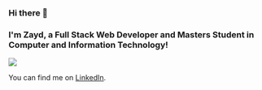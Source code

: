 ### Hi there 👋
### I'm Zayd, a Full Stack Web Developer and Masters Student in Computer and Information Technology!

<!-- <p align="center"> -->
<img align="center" src="https://github-readme-stats.vercel.app/api/top-langs/?username=zahmed10&&show_icons=true&theme=dark&layout=compact" />
<!-- <img align="center" src="https://github-readme-stats.vercel.app/api/?username=zahmed10&&show_icons=true&theme=dark&layout=compact" /> -->
<!-- </p> -->

<!-- Actual text -->

You can find me on [LinkedIn][3].

<!-- Icons -->

[3.2]: https://raw.githubusercontent.com/MartinHeinz/MartinHeinz/master/linkedin-3-16.png (LinkedIn icon without padding)

<!-- Links to your social media accounts -->

[3]: https://www.linkedin.com/in/za614


<!--
**zahmed10/zahmed10** is a ✨ _special_ ✨ repository because its `README.md` (this file) appears on your GitHub profile.

Here are some ideas to get you started:

- 🔭 I’m currently working on ...
- 🌱 I’m currently learning ...
- 👯 I’m looking to collaborate on ...
- 🤔 I’m looking for help with ...
- 💬 Ask me about ...
- 📫 How to reach me: ...
- 😄 Pronouns: ...
- ⚡ Fun fact: ...
-->
